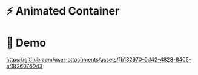 # ⚡ Animated Container

# 🚀 Demo 


https://github.com/user-attachments/assets/1b182970-0d42-4828-8405-af6f26076043

